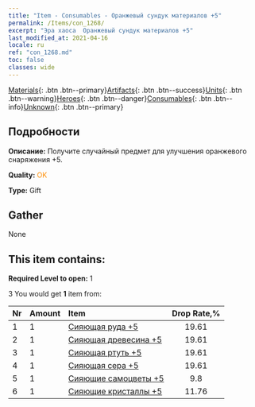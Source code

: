 ```yaml
---
title: "Item - Consumables - Оранжевый сундук материалов +5"
permalink: /Items/con_1268/
excerpt: "Эра хаоса  Оранжевый сундук материалов +5"
last_modified_at: 2021-04-16
locale: ru
ref: "con_1268.md"
toc: false
classes: wide
---
```

 [Materials](/ru/Items/){: .btn .btn--primary}[Artifacts](/ru/Items/Artifacts/){: .btn .btn--success}[Units](/ru/Items/Units/){: .btn .btn--warning}[Heroes](/ru/Items/Heroes/){: .btn .btn--danger}[Consumables](/ru/Items/Consumables/){: .btn .btn--info}[Unknown](/ru/Items/Unknown/){: .btn .btn--primary}

## Подробности
 **Описание:** Получите случайный предмет для улучшения оранжевого снаряжения +5.

 **Quality:** <span style="color: #FF8C00">OK</span>

 **Type:** Gift

## Gather

  None

## This item contains:

 **Required Level to open:** 1

 3 You would get **1** item  from:

  | Nr | Amount |     Item    | Drop Rate,% |
  |:---|:-------|:------------|:---------:|
  | 1 | 1 | [Сияющая руда +5](/ru/Items/mat_96/) | 19.61 | 
  | 2 | 1 | [Сияющая древесина +5](/ru/Items/mat_97/) | 19.61 | 
  | 3 | 1 | [Сияющая ртуть +5](/ru/Items/mat_98/) | 19.61 | 
  | 4 | 1 | [Сияющая сера +5](/ru/Items/mat_99/) | 19.61 | 
  | 5 | 1 | [Сияющие самоцветы +5](/ru/Items/mat_100/) | 9.8 | 
  | 6 | 1 | [Сияющие кристаллы +5](/ru/Items/mat_101/) | 11.76 | 

